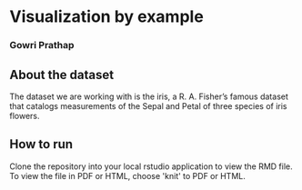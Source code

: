 # Visualization by example

### Gowri Prathap

## About the dataset

The dataset we are working with is the iris, a R. A. Fisher’s famous dataset that catalogs measurements of the Sepal and Petal of three species of iris flowers.

## How to run

Clone the repository into your local rstudio application to view the RMD file. To view the file in PDF or HTML, choose 'knit' to PDF or HTML.

